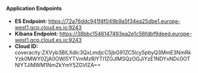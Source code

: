 
#### Application Endpoints

- **ES Endpoint:** https://72a76ddc941f4f049b9a5f34ea25dbe1.europe-west1.gcp.cloud.es.io:9243
- **Kibana Endpoint:** https://38bbc1546147493ea2e1c56fdbf9deed.europe-west1.gcp.cloud.es.io:9243
- **Cloud ID:**  coveracity:ZXVyb3BlLXdlc3QxLmdjcC5jbG91ZC5lcy5pbyQ3MmE3NmRkYzk0MWY0ZjA0OWI5YTVmMzRlYTI1ZGJlMSQzOGJiYzE1NDYxNDc0OTNlYTJlMWM1NmZkYmY5ZGVlZA==
